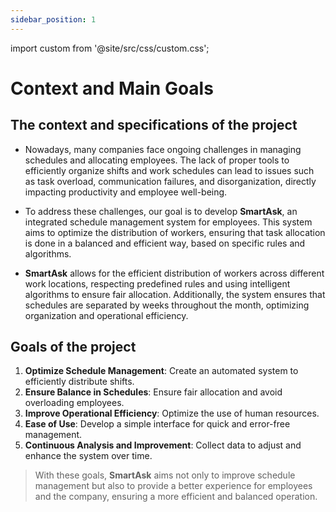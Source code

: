 ```yaml
---
sidebar_position: 1
---
```


import custom from '@site/src/css/custom.css';

# Context and Main Goals

## The context and specifications of the project

- Nowadays, many companies face ongoing challenges in managing schedules and allocating employees. The lack of proper tools to efficiently organize shifts and work schedules can lead to issues such as task overload, communication failures, and disorganization, directly impacting productivity and employee well-being.

- To address these challenges, our goal is to develop **SmartAsk**, an integrated schedule management system for employees. This system aims to optimize the distribution of workers, ensuring that task allocation is done in a balanced and efficient way, based on specific rules and algorithms.

- **SmartAsk** allows for the efficient distribution of workers across different work locations, respecting predefined rules and using intelligent algorithms to ensure fair allocation. Additionally, the system ensures that schedules are separated by weeks throughout the month, optimizing organization and operational efficiency.

## Goals of the project

1. **Optimize Schedule Management**: Create an automated system to efficiently distribute shifts.
2. **Ensure Balance in Schedules**: Ensure fair allocation and avoid overloading employees.
3. **Improve Operational Efficiency**: Optimize the use of human resources.
4. **Ease of Use**: Develop a simple interface for quick and error-free management.
5. **Continuous Analysis and Improvement**: Collect data to adjust and enhance the system over time.

>With these goals, **SmartAsk** aims not only to improve schedule management but also to provide a better experience for employees and the company, ensuring a more efficient and balanced operation.
